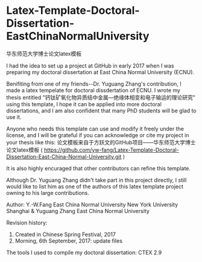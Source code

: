 # Latex-Template-Doctoral-Dissertation-EastChinaNormalUniversity
华东师范大学博士论文latex模板

I had the idea to set up a project at GitHub in early 2017 when I was preparing
my doctoral dissertation at East China Normal University (ECNU). 

Benifiting from one of my friends--Dr. Yuguang Zhang's contribution, I made a
latex tempelate for doctoral dissdertation of ECNU. I wrote my thesis entitled
"钙钛矿氧化物异质结中金属—绝缘体相变和电子输运的理论研究" using this template,
I hope it can be applied into more doctoral dissertations, and I am also
confident that many PhD students will be glad to use it.

Anyone who needs this template can use and modify it freely under the license, 
and I will be grateful if you can acknowledge or cite my project in your thesis
like this:
论文模板来自于方跃文的GitHub项目——华东师范大学博士论文latex模板 (
https://github.com/yw-fang/Latex-Template-Doctoral-Dissertation-East-China-Normal-University.git
)


It is also highly encuraged that other contributors can refine this template.


Although Dr. Yuguang Zhang didn't take part in this project directly, I still would
like to list him as one of the authors of this latex template project owning to his large contributions.


Author:
Y.-W.Fang
East China Normal University 
New York University Shanghai
&
Yuguang Zhang
East China Normal University 


Revision history:
1. Created in Chinese Spring Festival, 2017
2. Morning, 6th September, 2017: update files

The tools I used to compile my doctoral dissertation:
CTEX 2.9
